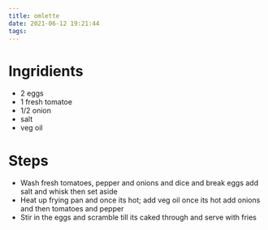 ```yaml
---
title: omlette
date: 2021-06-12 19:21:44
tags:
---
```


# Ingridients
- 2 eggs
- 1 fresh tomatoe
- 1/2 onion
- salt
- veg oil

# Steps
- Wash fresh tomatoes, pepper and onions and dice and break eggs add salt and whisk then set aside
- Heat up frying pan and once its hot; add veg oil once its hot add onions and then tomatoes and pepper
-  Stir in the eggs and scramble till its caked through and serve with fries